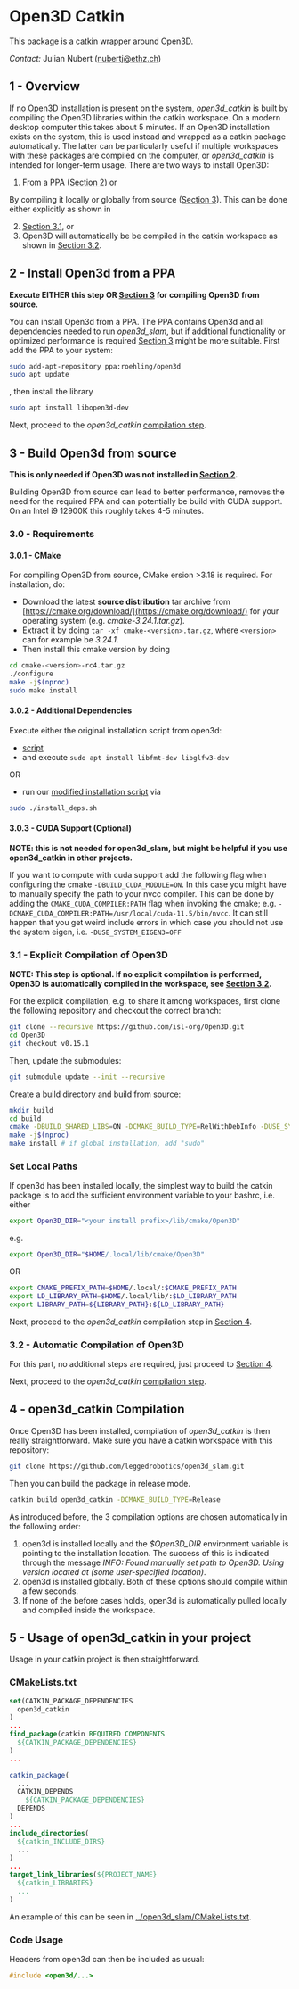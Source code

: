 # Open3D Catkin

This package is a catkin wrapper around Open3D.

*Contact:* Julian Nubert (nubertj@ethz.ch)

## 1 - Overview

If no Open3D installation is present on the system, *open3d_catkin* is built by compiling the Open3D libraries within the catkin workspace. On a modern desktop computer this takes about 5 minutes. 
If an Open3D installation exists on the system, this is used instead and wrapped as a catkin package automatically. The latter can be particularly useful if multiple workspaces with these packages are compiled on the computer, or *open3d_catkin* is intended for longer-term usage. There are two ways to install Open3D:
1. From a PPA ([Section 2](#ppa)) or

By compiling it locally or globally from source ([Section 3](#from_source)). This can be done either explicitly as shown in

2. [Section 3.1](#explicit_compilation), or
3. Open3D will automatically be be compiled in the catkin workspace as shown in [Section 3.2](#automatic_compilation).

<a name="ppa"></a>
## 2 - Install Open3d from a PPA

**Execute EITHER this step OR [Section 3](#from_source) for compiling Open3D from source.**

You can install Open3d from a PPA. The PPA contains Open3d and all dependencies needed to run *open3d_slam*, but if additional functionality or optimized performance is required [Section 3](#from_source) might be more suitable.
First add the PPA to your system:
```bash
sudo add-apt-repository ppa:roehling/open3d
sudo apt update
```
, then install the library
```bash
sudo apt install libopen3d-dev
```

Next, proceed to the *open3d_catkin* [compilation step](#catkin_compilation).

<a name="from_source"></a>
## 3 - Build Open3d from source

**This is only needed if Open3D was not installed in [Section 2](#ppa).**

Building Open3D from source can lead to better performance, removes the need for the required PPA and can potentially be build with CUDA support. On an Intel i9 12900K this roughly takes 4-5 minutes.

<a name="requirements"></a>
### 3.0 - Requirements

<a name="CMake"></a>
#### 3.0.1 - CMake

For compiling Open3D from source, CMake ersion >3.18 is required.
For installation, do:
* Download the latest **source distribution** tar archive from [https://cmake.org/download/](https://cmake.org/download/) for your operating system (e.g. _cmake-3.24.1.tar.gz_).
* Extract it by doing ```tar -xf cmake-<version>.tar.gz```, where ```<version>``` can for example be _3.24.1_.
* Then install this cmake version by doing
```bash
cd cmake-<version>-rc4.tar.gz
./configure
make -j$(nproc)
sudo make install
```

#### 3.0.2 - Additional Dependencies
Execute either the original installation script from open3d:
* [script](https://github.com/isl-org/Open3D/blob/v0.15.1/util/install_deps_ubuntu.sh)
* and execute `sudo apt install libfmt-dev libglfw3-dev`

OR
* run our [modified installation script](https://github.com/leggedrobotics/open3d_slam/blob/master/open3d_catkin/install_deps.sh) via
```bash
sudo ./install_deps.sh
```

#### 3.0.3 - CUDA Support (Optional)
**NOTE: this is not needed for open3d_slam, but might be helpful if you use open3d_catkin in other projects.**

If you want to compute with cuda support add the following flag when configuring the cmake `-DBUILD_CUDA_MODULE=ON`. In this case you might have to manually specify the path to your nvcc compiler.
This can be done by adding the `CMAKE_CUDA_COMPILER:PATH` flag when invoking the cmake; e.g. `-DCMAKE_CUDA_COMPILER:PATH=/usr/local/cuda-11.5/bin/nvcc`. It can still happen that you get weird include errors in which case you should not use the system eigen, i.e. `-DUSE_SYSTEM_EIGEN3=OFF` 


<a name="explicit_compilation"></a>
### 3.1 - Explicit Compilation of Open3D

**NOTE: This step is optional. If no explicit compilation is performed, Open3D is automatically compiled in the workspace, see [Section 3.2](#automatic_compilation).**

For the explicit compilation, e.g. to share it among workspaces, first clone the following repository and checkout the correct branch:  
```bash
git clone --recursive https://github.com/isl-org/Open3D.git
cd Open3D
git checkout v0.15.1
```

Then, update the submodules:
```bash
git submodule update --init --recursive
```

Create a build directory and build from source:
```bash   
mkdir build
cd build 
cmake -DBUILD_SHARED_LIBS=ON -DCMAKE_BUILD_TYPE=RelWithDebInfo -DUSE_SYSTEM_EIGEN3=OFF -DGLIBCXX_USE_CXX11_ABI=ON -DBUILD_PYTHON_MODULE=OFF -DCMAKE_INSTALL_PREFIX:PATH=${HOME}/.local .. # If global install is desired, remove the -DCMAKE_INSTALL_PREFIX-var
make -j$(nproc)
make install # if global installation, add "sudo"
```

### Set Local Paths
If open3d has been installed locally, the simplest way to build the catkin package is to add the sufficient environment variable to your bashrc, i.e. either
```bash
export Open3D_DIR="<your install prefix>/lib/cmake/Open3D"
```
e.g.
```bash 
export Open3D_DIR="$HOME/.local/lib/cmake/Open3D"
```
OR
```bash
export CMAKE_PREFIX_PATH=$HOME/.local/:$CMAKE_PREFIX_PATH
export LD_LIBRARY_PATH=$HOME/.local/lib/:$LD_LIBRARY_PATH
export LIBRARY_PATH=${LIBRARY_PATH}:${LD_LIBRARY_PATH}
```

Next, proceed to the *open3d_catkin* compilation step in [Section 4](#catkin_compilation).

<a name="automatic_compilation"></a>
### 3.2 - Automatic Compilation of Open3D
For this part, no additional steps are required, just proceed to [Section 4](#compilation).

Next, proceed to the *open3d_catkin* [compilation step](#catkin_compilation).

<a name="catkin_compilation"></a>
## 4 - open3d_catkin Compilation
Once Open3D has been installed, compilation of *open3d_catkin* is then really straightforward.
Make sure you have a catkin workspace with this repository:
```bash
git clone https://github.com/leggedrobotics/open3d_slam.git
```
Then you can build the package in release mode.
```bash
catkin build open3d_catkin -DCMAKE_BUILD_TYPE=Release
```
As introduced before, the 3 compilation options are chosen automatically in the following order:
1. open3d is installed locally and the *$Open3D_DIR* environment variable is pointing to the installation location. The success of this is indicated through the message *INFO: Found manually set path to Open3D. Using version located at (some user-specified location)*.
2. open3d is installed globally.
Both of these options should compile within a few seconds.
3. If none of the before cases holds, open3d is automatically pulled locally and compiled inside the workspace.

## 5 - Usage of open3d_catkin in your project
Usage in your catkin project is then straightforward.

### CMakeLists.txt
```cmake
set(CATKIN_PACKAGE_DEPENDENCIES
  open3d_catkin
)
...
find_package(catkin REQUIRED COMPONENTS
  ${CATKIN_PACKAGE_DEPENDENCIES}
)
...

catkin_package(
  ...
  CATKIN_DEPENDS
    ${CATKIN_PACKAGE_DEPENDENCIES}
  DEPENDS 
)
...
include_directories(
  ${catkin_INCLUDE_DIRS}
  ...
)
...
target_link_libraries(${PROJECT_NAME}
  ${catkin_LIBRARIES}
  ...
)

```

An example of this can be seen in [../open3d_slam/CMakeLists.txt](https://github.com/leggedrobotics/open3d_slam/blob/dev/ej/open3d_slam/CMakeLists.txt).

### Code Usage
Headers from open3d can then be included as usual:
```cpp
#include <open3d/...>
```
